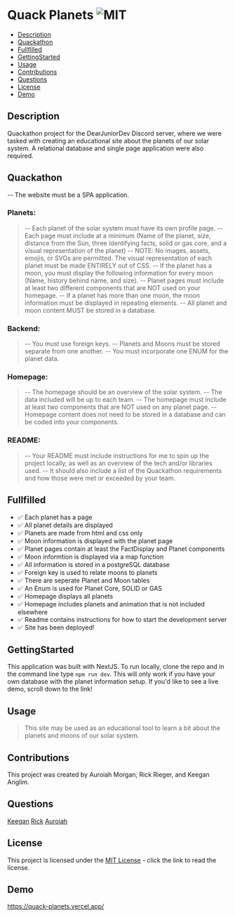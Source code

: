 # Quack Planets  ![MIT](https://img.shields.io/badge/license-MIT-green)

  - [Description](#description)
  - [Quackathon](#quackathon)
  - [Fullfilled](#fullfilled)
  - [GettingStarted](#gettingstarted)
  - [Usage](#usage)
  - [Contributions](#contributions)
  - [Questions](#questions)
  - [License](#license)
  - [Demo](#demo)

  ## Description
 
  Quackathon project for the DearJuniorDev Discord server, where we were tasked with creating an educational site about the planets of our solar system. A relational database and single page application were also required. 

  ## Quackathon

  -- The website must be a SPA application.

  ### Planets:

  > -- Each planet of the solar system must have its own profile page.
  -- Each page must include at a minimum (Name of the planet, size, distance from the Sun, three identifying facts, solid or gas core, and a visual representation of the planet)
  -- NOTE: No images, assets, emojis, or SVGs are permitted. The visual representation of each planet must be made ENTIRELY out of CSS.
  -- If the planet has a moon, you must display the following information for every moon (Name, history behind name, and size). 
  -- Planet pages must include at least two different components that are NOT used on your homepage.
  -- If a planet has more than one moon, the moon information must be displayed in repeating elements.
  -- All planet and moon content MUST be stored in a database.


  ### Backend:

  > -- You must use foreign keys.
  -- Planets and Moons must be stored separate from one another.
  -- You must incorporate one ENUM for the planet data.

  ### Homepage:

  > -- The homepage should be an overview of the solar system.
  -- The data included will be up to each team.
  -- The homepage must include at least two components that are NOT used on any planet page.
  -- Homepage content does not need to be stored in a database and can be coded into your components.

  ### README:

  > -- Your README must include instructions for me to spin up the project locally, as well as an overview of the tech and/or libraries used.
  -- It should also include a list of the Quackathon requirements and how those were met or exceeded by your team.

  ## Fullfilled

  - ✅ Each planet has a page
  - ✅ All planet details are displayed
  - ✅ Planets are made from html and css only
  - ✅ Moon information is displayed with the planet page
  - ✅ Planet pages contain at least the FactDisplay and Planet components
  - ✅ Moon informtion is displayed via a map function
  - ✅ All information is stored in a postgreSQL database
  - ✅ Foreign key is used to relate moons to planets
  - ✅ There are seperate Planet and Moon tables
  - ✅ An Enum is used for Planet Core, SOLID or GAS
  - ✅ Homepage displays all planets
  - ✅ Homepage includes planets and animation that is not included elsewhere
  - ✅ Readme contains instructions for how to start the development server
  - ✅ Site has been deployed! 

  ## GettingStarted

  This application was built with NextJS. To run locally, clone the repo and in the command line type ```npm run dev```. This will only work if you have your own database with the planet information setup. If you'd like to see a live demo, scroll down to the link!

  ## Usage

  > This site may be used as an educational tool to learn a bit about the planets and moons of our solar system.

  ## Contributions
  
  This project was created by Auroiah Morgan, Rick Rieger, and Keegan Anglim.

  ## Questions

  [Keegan](https://github.com/guitarkeegan)
  [Rick](https://github.com/RickRieger)
  [Auroiah](https://github.com/abmdev86)

  ## License
  This project is licensed under the [MIT License](https://choosealicense.com/licenses/mit/) - click the link to read the license.
  
 ## Demo

 https://quack-planets.vercel.app/